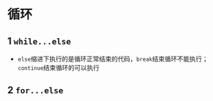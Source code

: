 # 循环

## 1 ```while...else```
* ```else```缩进下执行的是循环正常结束的代码，```break```结束循环不能执行；```continue```结束循环的可以执行
## 2 ```for...else```